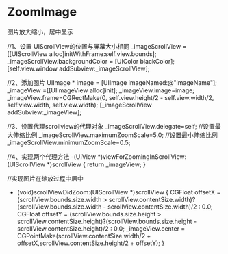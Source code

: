 # ZoomImage
图片放大缩小，居中显示

//1、设置 UIScrollView的位置与屏幕大小相同
_imageScrollView =[[UIScrollView alloc]initWithFrame:self.view.bounds];
_imageScrollView.backgroundColor = [UIColor blackColor];
[self.view.window addSubview:_imageScrollView];

//2、添加图片
UIImage * image = [UIImage imageNamed:@"imageName"];
_imageView =[[UIImageView alloc]init];
_imageView.image=image;
_imageView.frame=CGRectMake(0, self.view.height/2 - self.view.width/2, self.view.width, self.view.width);
[_imageScrollView addSubview:_imageView];

//3、设置代理scrollview的代理对象
_imageScrollView.delegate=self;
//设置最大伸缩比例
_imageScrollView.maximumZoomScale=5.0;
//设置最小伸缩比例
_imageScrollView.minimumZoomScale=0.5;

//4、实现两个代理方法
-(UIView *)viewForZoomingInScrollView:(UIScrollView *)scrollView
{
return _imageView;
}

//实现图片在缩放过程中居中
- (void)scrollViewDidZoom:(UIScrollView *)scrollView
{
CGFloat offsetX = (scrollView.bounds.size.width > scrollView.contentSize.width)?(scrollView.bounds.size.width - scrollView.contentSize.width)/2 : 0.0;
CGFloat offsetY = (scrollView.bounds.size.height > scrollView.contentSize.height)?(scrollView.bounds.size.height - scrollView.contentSize.height)/2 : 0.0;
_imageView.center = CGPointMake(scrollView.contentSize.width/2 + offsetX,scrollView.contentSize.height/2 + offsetY);
}
